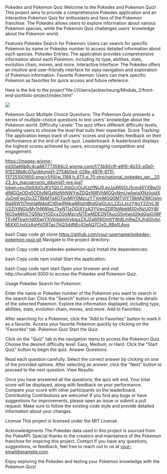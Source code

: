 Pokedex and Pokemon Quiz
Welcome to the Pokedex and Pokemon Quiz! This project aims to provide a comprehensive Pokedex application and an interactive Pokemon Quiz for enthusiasts and fans of the Pokemon franchise. The Pokedex allows users to explore information about various Pokemon species, while the Pokemon Quiz challenges users' knowledge about the Pokemon world.

Features
Pokedex
Search for Pokemon: Users can search for specific Pokemon by name or Pokedex number to access detailed information about each species.
Pokedex Entries: The application provides comprehensive information about each Pokemon, including its type, abilities, stats, evolution chain, moves, and more.
Interactive Interface: The Pokedex offers an intuitive and user-friendly interface for easy navigation and exploration of Pokemon information.
Favorite Pokemon: Users can mark specific Pokemon as favorites for quick access and future reference.

Here is the link to the project"file:///Users/jackiecheung/Module_2/front-end-portfolio-project/index.html"

<img src="https://d31xsmoz1lk3y3.cloudfront.net/games/imgur/0tDgqoW.jpg">


Pokemon Quiz
Multiple Choice Questions: The Pokemon Quiz presents a series of multiple-choice questions to test users' knowledge about the Pokemon world.
Difficulty Levels: The quiz offers different difficulty levels, allowing users to choose the level that suits their expertise.
Score Tracking: The application keeps track of users' scores and provides feedback on their performance at the end of each quiz.
Leaderboard: A leaderboard displays the highest scores achieved by users, encouraging competition and engagement.

https://images-wixmp-ed30a86b8c4ca887773594c2.wixmp.com/f/73b92cff-e6f6-4b33-a5b0-915238b8c07a/ddumjd1-2754b0e4-028e-4976-871f-137251001650.png/v1/fill/w_1188,h_673,q_70,strp/national_pokedex_ver__2023_by_macuarrorro_ddumjd1-pre.jpg?token=eyJ0eXAiOiJKV1QiLCJhbGciOiJIUzI1NiJ9.eyJzdWIiOiJ1cm46YXBwOjdlMGQxODg5ODIyNjQzNzNhNWYwZDQxNWVhMGQyNmUwIiwiaXNzIjoidXJuOmFwcDo3ZTBkMTg4OTgyMjY0MzczYTVmMGQ0MTVlYTBkMjZlMCIsIm9iaiI6W1t7ImhlaWdodCI6Ijw9NjkwMiIsInBhdGgiOiJcL2ZcLzczYjkyY2ZmLWU2ZjYtNGIzMy1hNWIwLTkxNTIzOGI4YzA3YVwvZGR1bWpkMS0yNzU0YjBlNC0wMjhlLTQ5NzYtODcxZi0xMzcyNTEwMDE2NTAucG5nIiwid2lkdGgiOiI8PTEyMTkwIn1dXSwiYXVkIjpbInVybjpzZXJ2aWNlOmltYWdlLm9wZXJhdGlvbnMiXX0.hqVzAgHVDRTac7lijQ3ddNEr42eAQ7CIvD_RBpfLApg

bash
Copy code
git clone https://github.com/your-username/pokedex-pokemon-quiz.git
Navigate to the project directory:

bash
Copy code
cd pokedex-pokemon-quiz
Install the dependencies:

bash
Copy code
npm install
Start the application:

bash
Copy code
npm start
Open your browser and visit http://localhost:3000 to access the Pokedex and Pokemon Quiz.

Usage
Pokedex
Search for Pokemon:

Enter the name or Pokedex number of the Pokemon you want to search in the search bar.
Click the "Search" button or press Enter to view the details of the selected Pokemon.
Explore the information displayed, including type, abilities, stats, evolution chain, moves, and more.
Add to Favorites:

After searching for a Pokemon, click the "Add to Favorites" button to mark it as a favorite.
Access your favorite Pokemon quickly by clicking on the "Favorites" tab.
Pokemon Quiz
Start the Quiz:

Click on the "Quiz" tab in the navigation menu to access the Pokemon Quiz.
Choose the desired difficulty level: Easy, Medium, or Hard.
Click the "Start Quiz" button to begin the quiz.
Answer Questions:

Read each question carefully.
Select the correct answer by clicking on one of the provided options.
After selecting an answer, click the "Next" button to proceed to the next question.
View Results:

Once you have answered all the questions, the quiz will end.
Your total score will be displayed, along with feedback on your performance.
Compare your score with other participants on the leaderboard.
Contributing
Contributions are welcome! If you find any bugs or have suggestions for improvements, please open an issue or submit a pull request. Make sure to follow the existing code style and provide detailed information about your changes.

License
This project is licensed under the MIT License.

Acknowledgments
The Pokedex data used in this project is sourced from the PokeAPI.
Special thanks to the creators and maintainers of the Pokemon franchise for inspiring this project.
Contact
If you have any questions, suggestions, or feedback, feel free to reach out to us at your-email@example.com.

Enjoy exploring the Pokedex and testing your Pokemon knowledge with the Pokemon Quiz!




